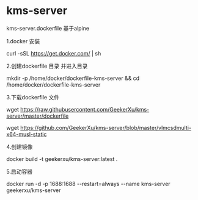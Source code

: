 # kms-server
kms-server.dockerfile 基于alpine

1.docker 安装 

curl -sSL https://get.docker.com/ | sh 

2.创建dockerfile 目录 并进入目录 

mkdir -p /home/docker/dockerfile-kms-server && cd /home/docker/dockerfile-kms-server

3.下载dockerfile 文件

wget https://raw.githubusercontent.com/GeekerXu/kms-server/master/dockerfile

wget https://github.com/GeekerXu/kms-server/blob/master/vlmcsdmulti-x64-musl-static


4.创建镜像

docker build -t geekerxu/kms-server:latest .

5.启动容器

docker run -d -p 1688:1688 --restart=always --name kms-server geekerxu/kms-server
